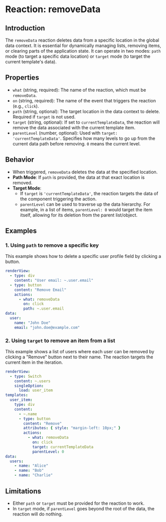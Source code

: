 # Reaction: removeData

## Introduction

The `removeData` reaction deletes data from a specific location in the global data context. It is essential for dynamically managing lists, removing items, or clearing parts of the application state. It can operate in two modes: `path` mode (to target a specific data location) or `target` mode (to target the current template's data).

## Properties

- `what` (string, required): The name of the reaction, which must be `removeData`.
- `on` (string, required): The name of the event that triggers the reaction (e.g., `click`).
- `path` (string, optional): The target location in the data context to delete. Required if `target` is not used.
- `target` (string, optional): If set to `currentTemplateData`, the reaction will remove the data associated with the current template item.
- `parentLevel` (number, optional): Used with `target: 'currentTemplateData'`. Specifies how many levels to go up from the current data path before removing. `0` means the current level.

## Behavior

- When triggered, `removeData` deletes the data at the specified location.
- **Path Mode**: If `path` is provided, the data at that exact location is removed.
- **Target Mode**:
    - If `target` is `'currentTemplateData'`, the reaction targets the data of the component triggering the action.
    - `parentLevel` can be used to traverse up the data hierarchy. For example, in a list of items, `parentLevel: 0` would target the item itself, allowing for its deletion from the parent list/object.

## Examples

### 1. Using `path` to remove a specific key

This example shows how to delete a specific user profile field by clicking a button.

```yaml
renderView:
  - type: div
    content: "User email: ~.user.email"
  - type: button
    content: "Remove Email"
    actions:
      - what: removeData
        on: click
        path: ~.user.email
data:
  user:
    name: "John Doe"
    email: "john.doe@example.com"
```

### 2. Using `target` to remove an item from a list

This example shows a list of users where each user can be removed by clicking a "Remove" button next to their name. The reaction targets the current item in the iteration.

```yaml
renderView:
  - type: Switch
    content: ~.users
    singleOption:
      load: user_item
templates:
  user_item:
    type: div
    content:
      - ~.name
      - type: button
        content: "Remove"
        attributes: { style: "margin-left: 10px;" }
        actions:
          - what: removeData
            on: click
            target: currentTemplateData
            parentLevel: 0
data:
  users:
    - name: "Alice"
    - name: "Bob"
    - name: "Charlie"
```

## Limitations

- Either `path` or `target` must be provided for the reaction to work.
- In `target` mode, if `parentLevel` goes beyond the root of the data, the reaction will do nothing. 